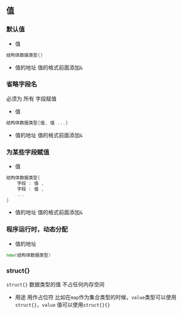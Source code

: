 ##  值
###   默认值
* 值
```go
结构体数据类型{}
```
* 值的地址
值的格式前面添加`&` 



###   省略字段名
必须为 所有 字段赋值
* 值
```go
结构体数据类型{值, 值 ...}
```
* 值的地址
值的格式前面添加`&` 



###   为某些字段赋值
* 值
```go
结构体数据类型{
	字段 : 值 ,
	字段 : 值 ,
	...
}
```
* 值的地址
值的格式前面添加`&` 



###   程序运行时，动态分配
* 值的地址
```go
new(结构体数据类型)
```


###   struct{}
`struct{}` 数据类型的值 不占任何内存空间
* 用途
用作占位符
比如在`map`作为集合类型的时候，`value`类型可以使用`struct{}`，`value` 值可以使用`struct{}{}`
